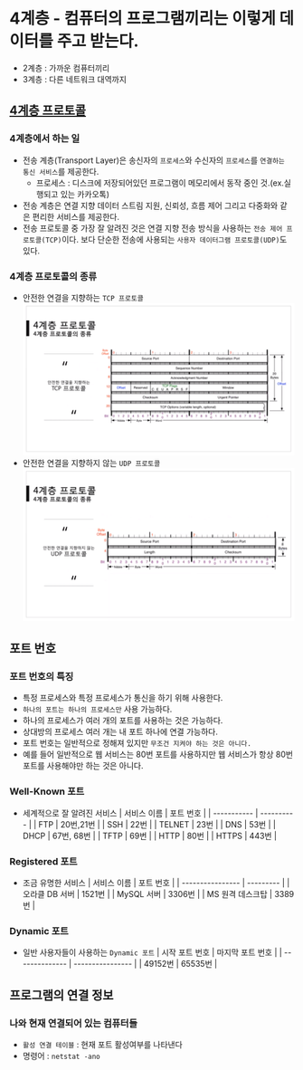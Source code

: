 # 4계층 - 컴퓨터의 프로그램끼리는 이렇게 데이터를 주고 받는다.

- 2계층 : 가까운 컴퓨터끼리
- 3계층 : 다른 네트워크 대역까지

## [4계층 프로토콜](https://youtu.be/tG0ldt4sBzY?list=PL0d8NnikouEWcF1jJueLdjRIC4HsUlULi)

### 4계층에서 하는 일

- 전송 계층(Transport Layer)은 송신자의 `프로세스`와 수신자의 `프로세스`를 `연결하는 통신 서비스`를 제공한다.
  - 프로세스 : 디스크에 저장되어있던 프로그램이 메모리에서 동작 중인 것.(ex.실행되고 있는 카카오톡)
- 전송 계층은 연결 지향 데이터 스트림 지원, 신뢰성, 흐름 제어 그리고 다중화와 같은 편리한 서비스를 제공한다.
- 전송 프로토콜 중 가장 잘 알려진 것은 연결 지향 전송 방식을 사용하는 `전송 제어 프로토콜(TCP)`이다. 보다 단순한 전송에 사용되는 `사용자 데이터그램 프로토콜(UDP)`도 있다.

### 4계층 프로토콜의 종류

- 안전한 연결을 지향하는 `TCP 프로토콜`
  ![img](./images/07/TCP.png)
- 안전한 연결을 지향하지 않는 `UDP 프로토콜`
  ![img](./images/07/UDP.png)

## 포트 번호

### 포트 번호의 특징

- 특정 프로세스와 특정 프로세스가 통신을 하기 위해 사용한다.
- `하나의 포트는 하나의 프로세스만` 사용 가능하다.
- 하나의 프로세스가 여러 개의 포트를 사용하는 것은 가능하다.
- 상대방의 프로세스 여러 개는 내 포트 하나에 연결 가능하다.
- 포트 번호는 일반적으로 정해져 있지만 `무조건 지켜야 하는 것은 아니다.`
- 예를 들어 일반적으로 웹 서비스는 80번 포트를 사용하지만 웹 서비스가 항상 80번 포트를 사용해야만 하는 것은 아니다.

### Well-Known 포트

- 세계적으로 잘 알려진 서비스
  | 서비스 이름 | 포트 번호 |
  | ----------- | ---------- |
  | FTP | 20번,21번 |
  | SSH | 22번 |
  | TELNET | 23번 |
  | DNS | 53번 |
  | DHCP | 67번, 68번 |
  | TFTP | 69번 |
  | HTTP | 80번 |
  | HTTPS | 443번 |

### Registered 포트

- 조금 유명한 서비스
  | 서비스 이름 | 포트 번호 |
  | ---------------- | --------- |
  | 오라클 DB 서버 | 1521번 |
  | MySQL 서버 | 3306번 |
  | MS 원격 데스크탑 | 3389번 |

### Dynamic 포트

- 일반 사용자들이 사용하는 `Dynamic 포트`
  | 시작 포트 번호 | 마지막 포트 번호 |
  | -------------- | ---------------- |
  | 49152번 | 65535번 |

## 프로그램의 연결 정보

### 나와 현재 연결되어 있는 컴퓨터들

- `활성 연결 테이블` : 현재 포트 활성여부를 나타낸다
- 명령어 : `netstat -ano`
